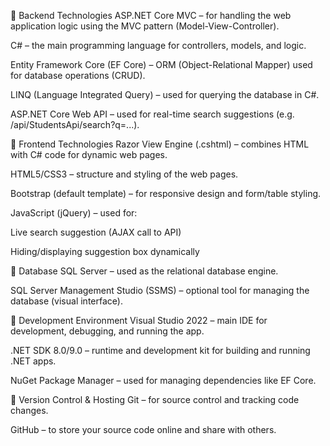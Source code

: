 🔹 Backend Technologies
ASP.NET Core MVC – for handling the web application logic using the MVC pattern (Model-View-Controller).

C# – the main programming language for controllers, models, and logic.

Entity Framework Core (EF Core) – ORM (Object-Relational Mapper) used for database operations (CRUD).

LINQ (Language Integrated Query) – used for querying the database in C#.

ASP.NET Core Web API – used for real-time search suggestions (e.g. /api/StudentsApi/search?q=...).


🔹 Frontend Technologies
Razor View Engine (.cshtml) – combines HTML with C# code for dynamic web pages.

HTML5/CSS3 – structure and styling of the web pages.

Bootstrap (default template) – for responsive design and form/table styling.

JavaScript (jQuery) – used for:

Live search suggestion (AJAX call to API)

Hiding/displaying suggestion box dynamically


🔹 Database
SQL Server – used as the relational database engine.

SQL Server Management Studio (SSMS) – optional tool for managing the database (visual interface).


🔹 Development Environment
Visual Studio 2022 – main IDE for development, debugging, and running the app.

.NET SDK 8.0/9.0 – runtime and development kit for building and running .NET apps.

NuGet Package Manager – used for managing dependencies like EF Core.


🔹 Version Control & Hosting
Git – for source control and tracking code changes.

GitHub – to store your source code online and share with others.
